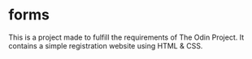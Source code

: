 # forms
This is a project made to fulfill the requirements of The Odin Project. It contains a simple registration website using HTML & CSS.